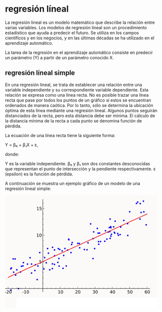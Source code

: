 # regresión líneal

La regresión lineal es un modelo matemático que describe la relación entre varias variables. Los modelos de regresión lineal son un procedimiento estadístico que ayuda a predecir el futuro. Se utiliza en los campos científicos y en los negocios, y en las últimas décadas se ha utilizado en el aprendizaje automático.

La tarea de la regresión en el aprendizaje automático consiste en predecir un parámetro (Y) a partir de un parámetro conocido X.


## regresión líneal simple

En una regresión lineal, se trata de establecer una relación entre una variable independiente y su correspondiente variable dependiente. Esta relación se expresa como una línea recta. No es posible trazar una línea recta que pase por todos los puntos de un gráfico si estos se encuentran ordenados de manera caótica. Por lo tanto, sólo se determina la ubicación óptima de esta línea mediante una regresión lineal. Algunos puntos seguirán distanciados de la recta, pero esta distancia debe ser mínima. El cálculo de la distancia mínima de la recta a cada punto se denomina función de pérdida.

La ecuación de una línea recta tiene la siguiente forma:

Y = β₀ + β₁X + ε,

donde:

Y es la variable independiente.
β₀ y β₁ son dos constantes desconocidas que representan el punto de intersección y la pendiente respectivamente.
ε (epsilon) es la función de pérdida.

A continuación se muestra un ejemplo gráfico de un modelo de una regresión lineal simple:

![rl](./regLin.jpg)
